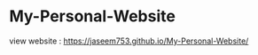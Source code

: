 # My-Personal-Website  

view website : https://jaseem753.github.io/My-Personal-Website/                                                                                    
